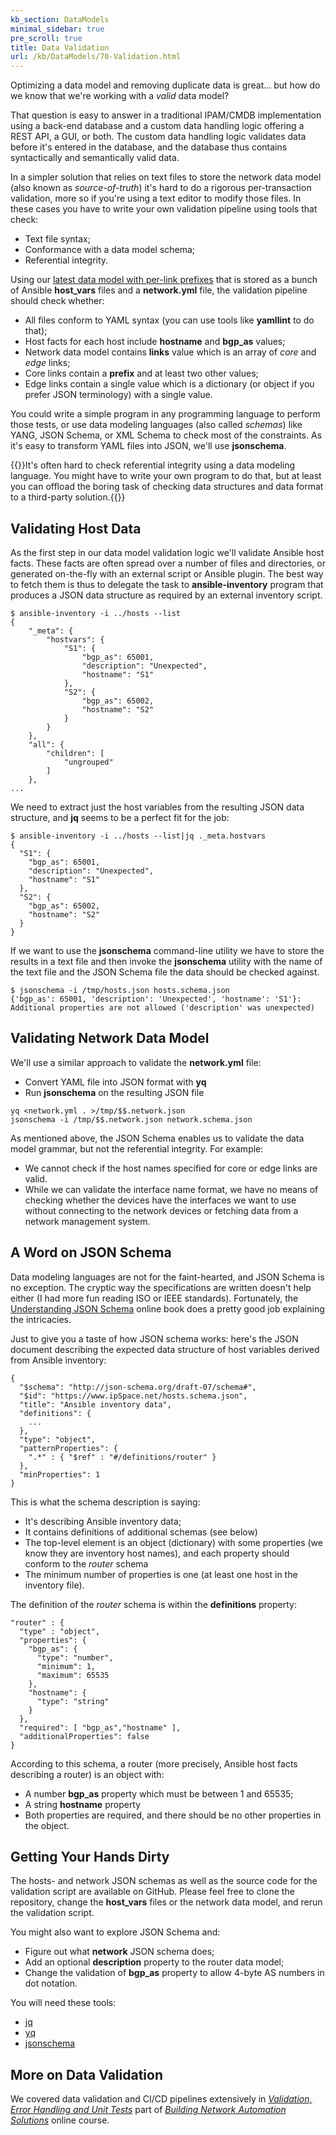 ```yaml
---
kb_section: DataModels
minimal_sidebar: true
pre_scroll: true
title: Data Validation
url: /kb/DataModels/70-Validation.html
---
```

Optimizing a data model and removing duplicate data is great... but how do we know that we're working with a _valid_ data model? 

That question is easy to answer in a traditional IPAM/CMDB implementation using a back-end database and a custom data handling logic offering a REST API, a GUI, or both. The custom data handling logic validates data before it's entered in the database, and the database thus contains syntactically and semantically valid data.

In a simpler solution that relies on text files to store the network data model (also known as _source-of-truth_) it's hard to do a rigorous per-transaction validation, more so if you're using a text editor to modify those files. In these cases you have to write your own validation pipeline using tools that check:

* Text file syntax;
* Conformance with a data model schema;
* Referential integrity.

Using our [latest data model with per-link prefixes](40-Link%20Prefixes.html) that is stored as a bunch of Ansible **host_vars** files and a **network.yml** file, the validation pipeline should check whether:

* All files conform to YAML syntax (you can use tools like **yamllint** to do that);
* Host facts for each host include **hostname** and **bgp_as** values;
* Network data model contains **links** value which is an array of _core_ and _edge_ links;
* Core links contain a **prefix** and at least two other values;
* Edge links contain a single value which is a dictionary (or object if you prefer JSON terminology) with a single value.

You could write a simple program in any programming language to perform those tests, or use data modeling languages (also called _schemas_) like YANG, JSON Schema, or XML Schema to check most of the constraints. As it's easy to transform YAML files into JSON, we'll use **jsonschema**.

{{<note note>}}It's often hard to check referential integrity using a data modeling language. You might have to write your own program to do that, but at least you can offload the boring task of checking data structures and data format to a third-party solution.{{</note>}}

## Validating Host Data

As the first step in our data model validation logic we'll validate Ansible host facts. These facts are often spread over a number of files and directories, or generated on-the-fly with an external script or Ansible plugin. The best way to fetch them is thus to delegate the task to **ansible-inventory** program that produces a JSON data structure as required by an external inventory script.

```
$ ansible-inventory -i ../hosts --list
{
    "_meta": {
        "hostvars": {
            "S1": {
                "bgp_as": 65001,
                "description": "Unexpected",
                "hostname": "S1"
            },
            "S2": {
                "bgp_as": 65002,
                "hostname": "S2"
            }
        }
    },
    "all": {
        "children": [
            "ungrouped"
        ]
    },
...
```

We need to extract just the host variables from the resulting JSON data structure, and **jq** seems to be a perfect fit for the job:

```
$ ansible-inventory -i ../hosts --list|jq ._meta.hostvars
{
  "S1": {
    "bgp_as": 65001,
    "description": "Unexpected",
    "hostname": "S1"
  },
  "S2": {
    "bgp_as": 65002,
    "hostname": "S2"
  }
}
```

If we want to use the **jsonschema** command-line utility we have to store the results in a text file and then invoke the **jsonschema** utility with the name of the text file and the JSON Schema file the data should be checked against.

```
$ jsonschema -i /tmp/hosts.json hosts.schema.json
{'bgp_as': 65001, 'description': 'Unexpected', 'hostname': 'S1'}: 
Additional properties are not allowed ('description' was unexpected)
```

## Validating Network Data Model

We'll use a similar approach to validate the **network.yml** file:

* Convert YAML file into JSON format with **yq**
* Run **jsonschema** on the resulting JSON file

```
yq <network.yml . >/tmp/$$.network.json
jsonschema -i /tmp/$$.network.json network.schema.json
```

As mentioned above, the JSON Schema enables us to validate the data model grammar, but not the referential integrity. For example:

* We cannot check if the host names specified for core or edge links are valid.
* While we can validate the interface name format, we have no means of checking whether the devices have the interfaces we want to use without connecting to the network devices or fetching data from a network management system.

## A Word on JSON Schema

Data modeling languages are not for the faint-hearted, and JSON Schema is no exception. The cryptic way the specifications are written doesn't help either (I had more fun reading ISO or IEEE standards). Fortunately, the [Understanding JSON Schema](http://json-schema.org/understanding-json-schema/index.html) online book does a pretty good job explaining the intricacies.

Just to give you a taste of how JSON schema works: here's the JSON document describing the expected data structure of host variables derived from Ansible inventory:

```
{
  "$schema": "http://json-schema.org/draft-07/schema#",
  "$id": "https://www.ipSpace.net/hosts.schema.json",
  "title": "Ansible inventory data",
  "definitions": {
    ...
  },
  "type": "object",
  "patternProperties": {
    ".*" : { "$ref" : "#/definitions/router" }
  },
  "minProperties": 1
}
```

This is what the schema description is saying:

* It's describing Ansible inventory data;
* It contains definitions of additional schemas (see below)
* The top-level element is an object (dictionary) with some properties (we know they are inventory host names), and each property should conform to the _router_ schema
* The minimum number of properties is one (at least one host in the inventory file).

The definition of the _router_ schema is within the **definitions** property:

```
"router" : {
  "type" : "object",
  "properties": {
    "bgp_as": {
      "type": "number",
      "minimum": 1,
      "maximum": 65535
    },
    "hostname": {
      "type": "string"
    }
  },
  "required": [ "bgp_as","hostname" ],
  "additionalProperties": false
}
```

According to this schema, a router (more precisely, Ansible host facts describing a router) is an object with:

* A number **bgp_as** property which must be between 1 and 65535;
* A string **hostname** property
* Both properties are required, and there should be no other properties in the object.

## Getting Your Hands Dirty

The hosts- and network JSON schemas as well as the source code for the validation script are available on GitHub. Please feel free to clone the repository, change the **host_vars** files or the network data model, and rerun the validation script.

You might also want to explore JSON Schema and:

* Figure out what **network** JSON schema does;
* Add an optional **description** property to the router data model;
* Change the validation of **bgp_as** property to allow 4-byte AS numbers in dot notation.

You will need these tools:

* [jq](https://stedolan.github.io/jq/)
* [yq](https://kislyuk.github.io/yq/)
* [jsonschema](https://pypi.org/project/jsonschema/)

## More on Data Validation

We covered data validation and CI/CD pipelines extensively in *[Validation, Error Handling and Unit Tests](https://my.ipspace.net/bin/list?id=NetAutSol&module=5)* part of *[Building Network Automation Solutions](https://www.ipspace.net/Building_Network_Automation_Solutions)* online course.